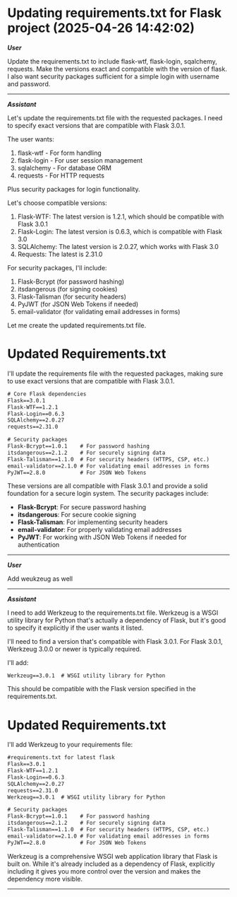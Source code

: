 <!-- Generated by SpecStory -->

# Updating requirements.txt for Flask project (2025-04-26 14:42:02)

_**User**_

Update the requirements.txt to include flask-wtf, flask-login, sqalchemy, requests. Make the versions exact and compatible with the version of flask. I also want security packages sufficient for a simple login with username and password. 

---

_**Assistant**_

<think>
Let's update the requirements.txt file with the requested packages. I need to specify exact versions that are compatible with Flask 3.0.1.

The user wants:
1. flask-wtf - For form handling
2. flask-login - For user session management
3. sqlalchemy - For database ORM
4. requests - For HTTP requests

Plus security packages for login functionality.

Let's choose compatible versions:

1. Flask-WTF: The latest version is 1.2.1, which should be compatible with Flask 3.0.1
2. Flask-Login: The latest version is 0.6.3, which is compatible with Flask 3.0
3. SQLAlchemy: The latest version is 2.0.27, which works with Flask 3.0
4. Requests: The latest is 2.31.0

For security packages, I'll include:
1. Flask-Bcrypt (for password hashing)
2. itsdangerous (for signing cookies)
3. Flask-Talisman (for security headers)
4. PyJWT (for JSON Web Tokens if needed)
5. email-validator (for validating email addresses in forms)

Let me create the updated requirements.txt file.
</think>

# Updated Requirements.txt

I'll update the requirements file with the requested packages, making sure to use exact versions that are compatible with Flask 3.0.1.

```python:requirements.txt
# Core Flask dependencies
Flask==3.0.1
Flask-WTF==1.2.1
Flask-Login==0.6.3
SQLAlchemy==2.0.27
requests==2.31.0

# Security packages
Flask-Bcrypt==1.0.1    # For password hashing
itsdangerous==2.1.2    # For securely signing data
Flask-Talisman==1.1.0  # For security headers (HTTPS, CSP, etc.)
email-validator==2.1.0 # For validating email addresses in forms
PyJWT==2.8.0           # For JSON Web Tokens
```

These versions are all compatible with Flask 3.0.1 and provide a solid foundation for a secure login system. The security packages include:

- **Flask-Bcrypt**: For secure password hashing
- **itsdangerous**: For secure cookie signing
- **Flask-Talisman**: For implementing security headers
- **email-validator**: For properly validating email addresses
- **PyJWT**: For working with JSON Web Tokens if needed for authentication

---

_**User**_

Add weukzeug as well

---

_**Assistant**_

<think>
I need to add Werkzeug to the requirements.txt file. Werkzeug is a WSGI utility library for Python that's actually a dependency of Flask, but it's good to specify it explicitly if the user wants it listed.

I'll need to find a version that's compatible with Flask 3.0.1. For Flask 3.0.1, Werkzeug 3.0.0 or newer is typically required.

I'll add:
```
Werkzeug==3.0.1  # WSGI utility library for Python
```

This should be compatible with the Flask version specified in the requirements.txt.
</think>

# Updated Requirements.txt

I'll add Werkzeug to your requirements file:

```language=python:requirements.txt
#requirements.txt for latest flask
Flask==3.0.1
Flask-WTF==1.2.1
Flask-Login==0.6.3
SQLAlchemy==2.0.27
requests==2.31.0
Werkzeug==3.0.1  # WSGI utility library for Python

# Security packages
Flask-Bcrypt==1.0.1    # For password hashing
itsdangerous==2.1.2    # For securely signing data
Flask-Talisman==1.1.0  # For security headers (HTTPS, CSP, etc.)
email-validator==2.1.0 # For validating email addresses in forms
PyJWT==2.8.0           # For JSON Web Tokens
```

Werkzeug is a comprehensive WSGI web application library that Flask is built on. While it's already included as a dependency of Flask, explicitly including it gives you more control over the version and makes the dependency more visible.

---

